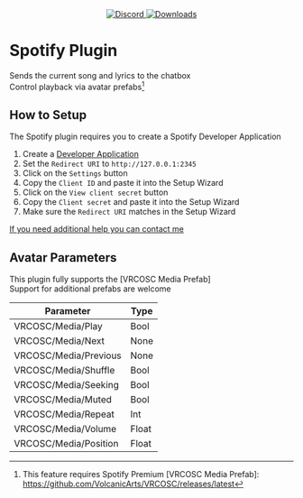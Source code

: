 <div align="center">
  <a href="https://discord.shaybox.com">
    <img alt="Discord" src="https://img.shields.io/discord/824865729445888041?color=404eed&label=Discord&logo=Discord&logoColor=FFFFFF">
  </a>
  <a href="https://github.com/shaybox/vrc-osc/releases/latest">
    <img alt="Downloads" src="https://img.shields.io/github/downloads/shaybox/vrc-osc/total?color=3fb950&label=Downloads&logo=github&logoColor=FFFFFF">
  </a>
</div>

# Spotify Plugin

Sends the current song and lyrics to the chatbox  
Control playback via avatar prefabs[^1]

## How to Setup

The Spotify plugin requires you to create a Spotify Developer Application

1. Create a [Developer Application](https://developer.spotify.com/dashboard)
2. Set the `Redirect URI` to `http://127.0.0.1:2345`
3. Click on the `Settings` button
4. Copy the `Client ID` and paste it into the Setup Wizard
5. Click on the `View client secret` button
6. Copy the `Client secret` and paste it into the Setup Wizard
7. Make sure the `Redirect URI` matches in the Setup Wizard

[If you need additional help you can contact me](https://shaybox.com)

## Avatar Parameters

This plugin fully supports the [VRCOSC Media Prefab]  
Support for additional prefabs are welcome

| Parameter             | Type  |
| --------------------- | ----- |
| VRCOSC/Media/Play     | Bool  |
| VRCOSC/Media/Next     | None  |
| VRCOSC/Media/Previous | None  |
| VRCOSC/Media/Shuffle  | Bool  |
| VRCOSC/Media/Seeking  | Bool  |
| VRCOSC/Media/Muted    | Bool  |
| VRCOSC/Media/Repeat   | Int   |
| VRCOSC/Media/Volume   | Float |
| VRCOSC/Media/Position | Float |

[^1]: This feature requires Spotify Premium
[VRCOSC Media Prefab]: https://github.com/VolcanicArts/VRCOSC/releases/latest
